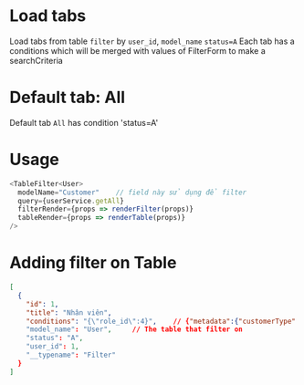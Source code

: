 # Load tabs

Load tabs from table `filter` by `user_id`, `model_name` `status=A`
Each tab has a conditions which will be merged with values of FilterForm to make a searchCriteria

# Default tab: All

Default tab `All` has condition 'status=A'

# Usage

```js
<TableFilter<User>
  modelName="Customer"    // field này sử dụng để filter
  query={userService.getAll}
  filterRender={props => renderFilter(props)}
  tableRender={props => renderTable(props)}
/>
```

# Adding filter on Table

```json
[
  {
    "id": 1,
    "title": "Nhân viên",
    "conditions": "{\"role_id\":4}",    // {"metadata":{"customerType":1}}, {"taxonomies":[1,23,4]}
    "model_name": "User",     // The table that filter on
    "status": "A",
    "user_id": 1,
    "__typename": "Filter"
  }
]
```
